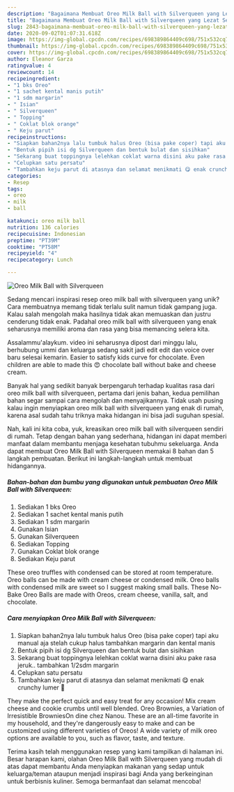 ```yaml
---
description: "Bagaimana Membuat Oreo Milk Ball with Silverqueen yang Lezat Sekali"
title: "Bagaimana Membuat Oreo Milk Ball with Silverqueen yang Lezat Sekali"
slug: 2843-bagaimana-membuat-oreo-milk-ball-with-silverqueen-yang-lezat-sekali
date: 2020-09-02T01:07:31.618Z
image: https://img-global.cpcdn.com/recipes/698389864409c698/751x532cq70/oreo-milk-ball-with-silverqueen-foto-resep-utama.jpg
thumbnail: https://img-global.cpcdn.com/recipes/698389864409c698/751x532cq70/oreo-milk-ball-with-silverqueen-foto-resep-utama.jpg
cover: https://img-global.cpcdn.com/recipes/698389864409c698/751x532cq70/oreo-milk-ball-with-silverqueen-foto-resep-utama.jpg
author: Eleanor Garza
ratingvalue: 4
reviewcount: 14
recipeingredient:
- "1 bks Oreo"
- "1 sachet kental manis putih"
- "1 sdm margarin"
- " Isian"
- " Silverqueen"
- " Topping"
- " Coklat blok orange"
- " Keju parut"
recipeinstructions:
- "Siapkan bahan2nya lalu tumbuk halus Oreo (bisa pake coper) tapi aku manual aja stelah cukup halus tambahkan margarin dan kental manis"
- "Bentuk pipih isi dg Silverqueen dan bentuk bulat dan sisihkan"
- "Sekarang buat toppingnya lelehkan coklat warna disini aku pake rasa jeruk.. tambahkan 1/2sdm margarin"
- "Celupkan satu persatu"
- "Tambahkan keju parut di atasnya dan selamat menikmati 😋 enak crunchy lumer 🤭"
categories:
- Resep
tags:
- oreo
- milk
- ball

katakunci: oreo milk ball 
nutrition: 136 calories
recipecuisine: Indonesian
preptime: "PT39M"
cooktime: "PT58M"
recipeyield: "4"
recipecategory: Lunch

---
```



![Oreo Milk Ball with Silverqueen](https://img-global.cpcdn.com/recipes/698389864409c698/751x532cq70/oreo-milk-ball-with-silverqueen-foto-resep-utama.jpg)

Sedang mencari inspirasi resep oreo milk ball with silverqueen yang unik? Cara membuatnya memang tidak terlalu sulit namun tidak gampang juga. Kalau salah mengolah maka hasilnya tidak akan memuaskan dan justru cenderung tidak enak. Padahal oreo milk ball with silverqueen yang enak seharusnya memiliki aroma dan rasa yang bisa memancing selera kita.

Assalammu&#39;alaykum. video ini seharusnya dipost dari minggu lalu, berhubung ummi dan keluarga sedang sakit jadi edit edit dan voice over baru selesai kemarin. Easier to satisfy kids curve for chocolate. Even children are able to made this 😍 chocolate ball without bake and cheese cream.

Banyak hal yang sedikit banyak berpengaruh terhadap kualitas rasa dari oreo milk ball with silverqueen, pertama dari jenis bahan, kedua pemilihan bahan segar sampai cara mengolah dan menyajikannya. Tidak usah pusing kalau ingin menyiapkan oreo milk ball with silverqueen yang enak di rumah, karena asal sudah tahu triknya maka hidangan ini bisa jadi suguhan spesial.


Nah, kali ini kita coba, yuk, kreasikan oreo milk ball with silverqueen sendiri di rumah. Tetap dengan bahan yang sederhana, hidangan ini dapat memberi manfaat dalam membantu menjaga kesehatan tubuhmu sekeluarga. Anda dapat membuat Oreo Milk Ball with Silverqueen memakai 8 bahan dan 5 langkah pembuatan. Berikut ini langkah-langkah untuk membuat hidangannya.

<!--inarticleads1-->

##### Bahan-bahan dan bumbu yang digunakan untuk pembuatan Oreo Milk Ball with Silverqueen:

1. Sediakan 1 bks Oreo
1. Sediakan 1 sachet kental manis putih
1. Sediakan 1 sdm margarin
1. Gunakan  Isian
1. Gunakan  Silverqueen
1. Sediakan  Topping
1. Gunakan  Coklat blok orange
1. Sediakan  Keju parut


These oreo truffles with condensed can be stored at room temperature. Oreo balls can be made with cream cheese or condensed milk. Oreo balls with condensed milk are sweet so I suggest making small balls. These No-Bake Oreo Balls are made with Oreos, cream cheese, vanilla, salt, and chocolate. 

<!--inarticleads2-->

##### Cara menyiapkan Oreo Milk Ball with Silverqueen:

1. Siapkan bahan2nya lalu tumbuk halus Oreo (bisa pake coper) tapi aku manual aja stelah cukup halus tambahkan margarin dan kental manis
1. Bentuk pipih isi dg Silverqueen dan bentuk bulat dan sisihkan
1. Sekarang buat toppingnya lelehkan coklat warna disini aku pake rasa jeruk.. tambahkan 1/2sdm margarin
1. Celupkan satu persatu
1. Tambahkan keju parut di atasnya dan selamat menikmati 😋 enak crunchy lumer 🤭


They make the perfect quick and easy treat for any occasion! Mix cream cheese and cookie crumbs until well blended. Oreo Brownies, a Variation of Irresistible BrowniesOn dine chez Nanou. These are an all-time favorite in my household, and they&#39;re dangerously easy to make and can be customized using different varieties of Oreos! A wide variety of milk oreo options are available to you, such as flavor, taste, and texture. 

Terima kasih telah menggunakan resep yang kami tampilkan di halaman ini. Besar harapan kami, olahan Oreo Milk Ball with Silverqueen yang mudah di atas dapat membantu Anda menyiapkan makanan yang sedap untuk keluarga/teman ataupun menjadi inspirasi bagi Anda yang berkeinginan untuk berbisnis kuliner. Semoga bermanfaat dan selamat mencoba!
